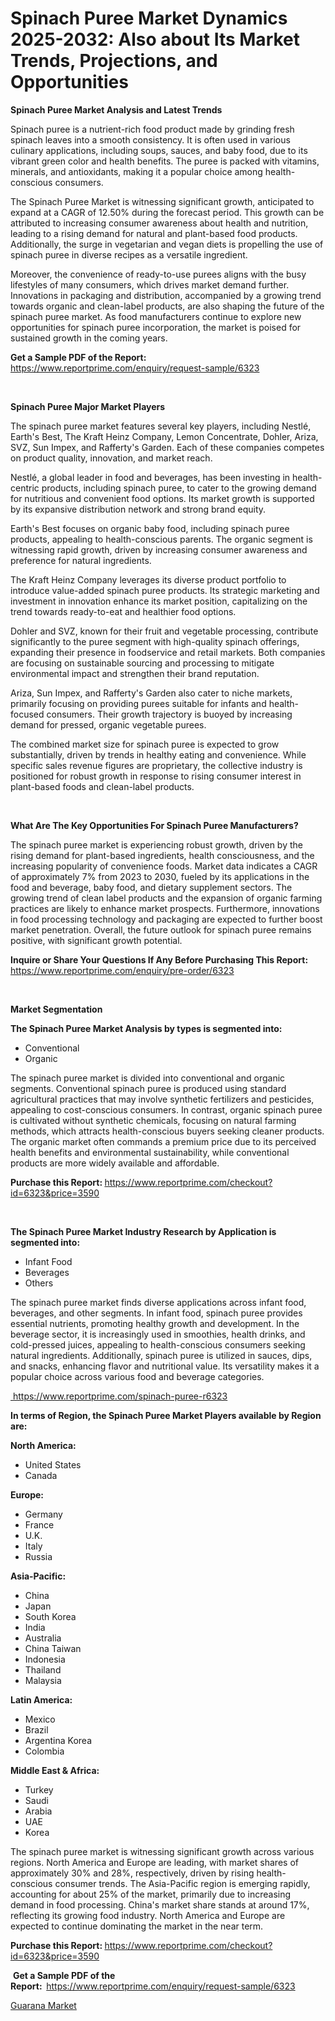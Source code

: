 <p><h1>Spinach Puree Market Dynamics 2025-2032: Also about Its Market Trends, Projections, and Opportunities</h1></p><p><strong>Spinach Puree Market Analysis and Latest Trends</strong></p>
<p><p>Spinach puree is a nutrient-rich food product made by grinding fresh spinach leaves into a smooth consistency. It is often used in various culinary applications, including soups, sauces, and baby food, due to its vibrant green color and health benefits. The puree is packed with vitamins, minerals, and antioxidants, making it a popular choice among health-conscious consumers.</p><p>The Spinach Puree Market is witnessing significant growth, anticipated to expand at a CAGR of 12.50% during the forecast period. This growth can be attributed to increasing consumer awareness about health and nutrition, leading to a rising demand for natural and plant-based food products. Additionally, the surge in vegetarian and vegan diets is propelling the use of spinach puree in diverse recipes as a versatile ingredient. </p><p>Moreover, the convenience of ready-to-use purees aligns with the busy lifestyles of many consumers, which drives market demand further. Innovations in packaging and distribution, accompanied by a growing trend towards organic and clean-label products, are also shaping the future of the spinach puree market. As food manufacturers continue to explore new opportunities for spinach puree incorporation, the market is poised for sustained growth in the coming years.</p></p>
<p><strong>Get a Sample PDF of the Report:&nbsp;</strong> <a href="https://www.reportprime.com/enquiry/request-sample/6323?utm_campaign=2009&utm_medium=2&utm_source=Github&utm_content=ia&utm_term=19032025&utm_id=spinach-puree">https://www.reportprime.com/enquiry/request-sample/6323</a></p>
<p>&nbsp;</p>
<p><strong>Spinach Puree Major Market Players</strong></p>
<p><p>The spinach puree market features several key players, including Nestlé, Earth's Best, The Kraft Heinz Company, Lemon Concentrate, Dohler, Ariza, SVZ, Sun Impex, and Rafferty's Garden. Each of these companies competes on product quality, innovation, and market reach.</p><p>Nestlé, a global leader in food and beverages, has been investing in health-centric products, including spinach puree, to cater to the growing demand for nutritious and convenient food options. Its market growth is supported by its expansive distribution network and strong brand equity.</p><p>Earth's Best focuses on organic baby food, including spinach puree products, appealing to health-conscious parents. The organic segment is witnessing rapid growth, driven by increasing consumer awareness and preference for natural ingredients.</p><p>The Kraft Heinz Company leverages its diverse product portfolio to introduce value-added spinach puree products. Its strategic marketing and investment in innovation enhance its market position, capitalizing on the trend towards ready-to-eat and healthier food options.</p><p>Dohler and SVZ, known for their fruit and vegetable processing, contribute significantly to the puree segment with high-quality spinach offerings, expanding their presence in foodservice and retail markets. Both companies are focusing on sustainable sourcing and processing to mitigate environmental impact and strengthen their brand reputation.</p><p>Ariza, Sun Impex, and Rafferty's Garden also cater to niche markets, primarily focusing on providing purees suitable for infants and health-focused consumers. Their growth trajectory is buoyed by increasing demand for pressed, organic vegetable purees.</p><p>The combined market size for spinach puree is expected to grow substantially, driven by trends in healthy eating and convenience. While specific sales revenue figures are proprietary, the collective industry is positioned for robust growth in response to rising consumer interest in plant-based foods and clean-label products.</p></p>
<p>&nbsp;</p>
<p><strong>What Are The Key Opportunities For Spinach Puree Manufacturers?</strong></p>
<p><p>The spinach puree market is experiencing robust growth, driven by the rising demand for plant-based ingredients, health consciousness, and the increasing popularity of convenience foods. Market data indicates a CAGR of approximately 7% from 2023 to 2030, fueled by its applications in the food and beverage, baby food, and dietary supplement sectors. The growing trend of clean label products and the expansion of organic farming practices are likely to enhance market prospects. Furthermore, innovations in food processing technology and packaging are expected to further boost market penetration. Overall, the future outlook for spinach puree remains positive, with significant growth potential.</p></p>
<p><strong>Inquire or Share Your Questions If Any Before Purchasing This Report:</strong> <a href="https://www.reportprime.com/enquiry/pre-order/6323?utm_campaign=2009&utm_medium=2&utm_source=Github&utm_content=ia&utm_term=19032025&utm_id=spinach-puree">https://www.reportprime.com/enquiry/pre-order/6323</a></p>
<p>&nbsp;</p>
<p><strong>Market Segmentation</strong></p>
<p><strong>The Spinach Puree Market Analysis by types is segmented into:</strong></p>
<p><ul><li>Conventional</li><li>Organic</li></ul></p>
<p><p>The spinach puree market is divided into conventional and organic segments. Conventional spinach puree is produced using standard agricultural practices that may involve synthetic fertilizers and pesticides, appealing to cost-conscious consumers. In contrast, organic spinach puree is cultivated without synthetic chemicals, focusing on natural farming methods, which attracts health-conscious buyers seeking cleaner products. The organic market often commands a premium price due to its perceived health benefits and environmental sustainability, while conventional products are more widely available and affordable.</p></p>
<p><strong>Purchase this Report:&nbsp;</strong><a href="https://www.reportprime.com/checkout?id=6323&price=3590&utm_campaign=2009&utm_medium=2&utm_source=Github&utm_content=ia&utm_term=19032025&utm_id=spinach-puree">https://www.reportprime.com/checkout?id=6323&price=3590</a></p>
<p>&nbsp;</p>
<p><strong>The Spinach Puree Market Industry Research by Application is segmented into:</strong></p>
<p><ul><li>Infant Food</li><li>Beverages</li><li>Others</li></ul></p>
<p><p>The spinach puree market finds diverse applications across infant food, beverages, and other segments. In infant food, spinach puree provides essential nutrients, promoting healthy growth and development. In the beverage sector, it is increasingly used in smoothies, health drinks, and cold-pressed juices, appealing to health-conscious consumers seeking natural ingredients. Additionally, spinach puree is utilized in sauces, dips, and snacks, enhancing flavor and nutritional value. Its versatility makes it a popular choice across various food and beverage categories.</p></p>
<p><a href="https://www.reportprime.com/spinach-puree-r6323?utm_campaign=2009&utm_medium=2&utm_source=Github&utm_content=ia&utm_term=19032025&utm_id=spinach-puree">&nbsp;https://www.reportprime.com/spinach-puree-r6323</a></p>
<p><strong>In terms of Region, the Spinach Puree Market Players available by Region are:</strong></p>
<p>
    <p> <strong> North America: </strong>
        <ul>
            <li>United States</li>
            <li>Canada</li>
        </ul>
        </p> 
    <p> <strong> Europe: </strong>
        <ul>
            <li>Germany</li>
            <li>France</li>
            <li>U.K.</li>
            <li>Italy</li>
            <li>Russia</li>
        </ul>
        </p> 
    <p> <strong> Asia-Pacific: </strong>
        <ul>
            <li>China</li>
            <li>Japan</li>
            <li>South Korea</li>
            <li>India</li>
            <li>Australia</li>
            <li>China Taiwan</li>
            <li>Indonesia</li>
            <li>Thailand</li>
            <li>Malaysia</li>
        </ul>
        </p> 
    <p> <strong> Latin America: </strong>
        <ul>
            <li>Mexico</li>
            <li>Brazil</li>
            <li>Argentina Korea</li>
            <li>Colombia</li>
        </ul>
        </p> 
    <p> <strong> Middle East & Africa: </strong>
        <ul>
            <li>Turkey</li>
            <li>Saudi</li>
            <li>Arabia</li>
            <li>UAE</li>
            <li>Korea</li>
        </ul>
    </p>
    </p>
<p><p>The spinach puree market is witnessing significant growth across various regions. North America and Europe are leading, with market shares of approximately 30% and 28%, respectively, driven by rising health-conscious consumer trends. The Asia-Pacific region is emerging rapidly, accounting for about 25% of the market, primarily due to increasing demand in food processing. China's market share stands at around 17%, reflecting its growing food industry. North America and Europe are expected to continue dominating the market in the near term.</p></p>
<p><strong>Purchase this Report: </strong><a href="https://www.reportprime.com/checkout?id=6323&price=3590&utm_campaign=2009&utm_medium=2&utm_source=Github&utm_content=ia&utm_term=19032025&utm_id=spinach-puree">https://www.reportprime.com/checkout?id=6323&price=3590</a></p>
<p>&nbsp;<strong>Get a Sample PDF of the Report:&nbsp;&nbsp;</strong><a href="https://www.reportprime.com/enquiry/request-sample/6323?utm_campaign=2009&utm_medium=2&utm_source=Github&utm_content=ia&utm_term=19032025&utm_id=spinach-puree">https://www.reportprime.com/enquiry/request-sample/6323</a></p>
<p><strong></strong></p>
<p><p><a href="https://github.com/klinzenisaa/Market-Research-Report-List-1/blob/main/guarana-market.md?utm_campaign=2009&utm_medium=2&utm_source=Github&utm_content=ia&utm_term=19032025&utm_id=spinach-puree">Guarana Market</a></p></p>